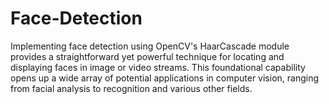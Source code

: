 # Face-Detection
Implementing face detection using OpenCV's HaarCascade module provides a straightforward yet powerful technique for locating and displaying faces in image or video streams. This foundational capability opens up a wide array of potential applications in computer vision, ranging from facial analysis to recognition and various other fields.
